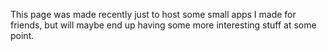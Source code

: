 This page was made recently just to host some small apps I made for friends, but will maybe end up having some more interesting stuff at some point.
